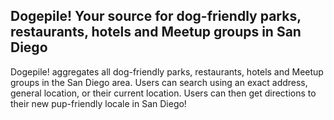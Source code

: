 ## Dogepile! Your source for dog-friendly parks, restaurants, hotels and Meetup groups in San Diego

Dogepile! aggregates all dog-friendly parks, restaurants, hotels and Meetup groups in the San Diego area. Users can search using an exact address, general location, or their current location. Users can then get directions to their new pup-friendly locale in San Diego!
